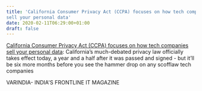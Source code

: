 ```yaml
---
title: 'California Consumer Privacy Act (CCPA) focuses on how tech companies
sell your personal data'
date: 2020-02-11T06:29:00+01:00
draft: false
---
```


[California Consumer Privacy Act (CCPA) focuses on how tech companies sell your personal data](https://varindia.com/news/california-consumer-privacy-act-ccpa-focuses-on-how-tech-companies-sell-your-personal-data#.XkI7pWLjveE.blogger): California’s much-debated privacy law officially takes effect today, a year and a half after it was passed and signed - but it’ll be six more months before you see the hammer drop on any scofflaw tech companies  
  
VARINDIA- INDIA'S FRONTLINE IT MAGAZINE